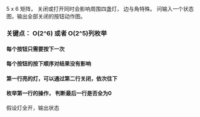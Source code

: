 5 x 6 矩阵， 关闭或打开同时会影响周围四盏灯， 边与角特殊。 问输入一个状态图，输出全部关闭的按钮动作图。

### 关键点： O(2^6) 或者 O(2^5)列枚举
#### 每个按钮只需要按下一次
#### 每个按钮的按下顺序对结果没有影响
#### 第一行亮的灯，可以通过第二行关闭，依次往下
#### 枚举第一行的操作， 判断最后一行是否全为0

假设灯全开，输出状态
